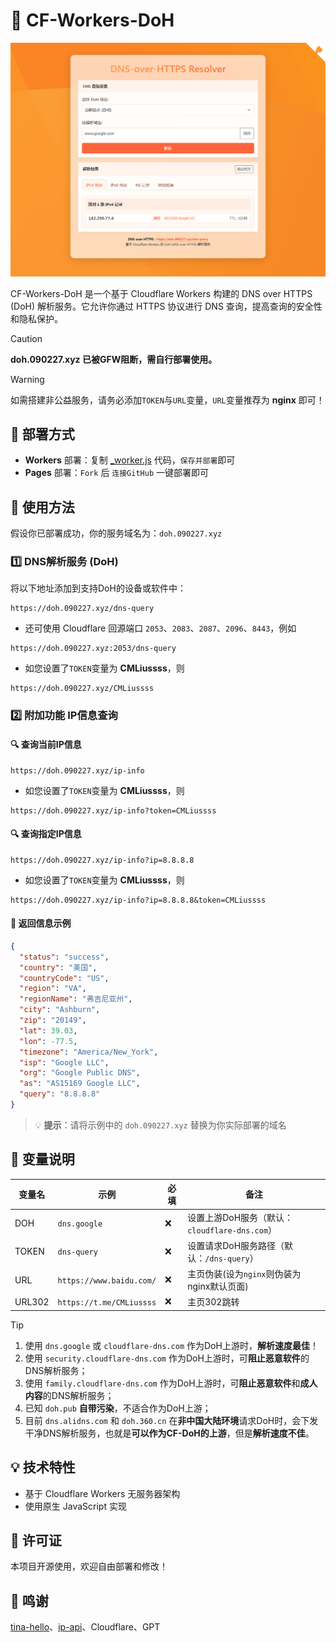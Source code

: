 # 📶 CF-Workers-DoH
![img](./img.png)

CF-Workers-DoH 是一个基于 Cloudflare Workers 构建的 DNS over HTTPS (DoH) 解析服务。它允许你通过 HTTPS 协议进行 DNS 查询，提高查询的安全性和隐私保护。

> [!CAUTION]
> **doh.090227.xyz 已被GFW阻断，需自行部署使用。**

> [!WARNING]
> 如需搭建非公益服务，请务必添加`TOKEN`与`URL`变量，`URL`变量推荐为 **nginx** 即可！

## 🚀 部署方式

- **Workers** 部署：复制 [_worker.js](https://github.com/cmliu/CF-Workers-DoH/blob/main/_worker.js) 代码，`保存并部署`即可
- **Pages** 部署：`Fork` 后 `连接GitHub` 一键部署即可

## 📖 使用方法

假设你已部署成功，你的服务域名为：`doh.090227.xyz`

### 1️⃣ DNS解析服务 (DoH)

将以下地址添加到支持DoH的设备或软件中：

```url
https://doh.090227.xyz/dns-query
```

- 还可使用 Cloudflare 回源端口 `2053`、`2083`、`2087`、`2096`、`8443`，例如
```url
https://doh.090227.xyz:2053/dns-query
```

- 如您设置了`TOKEN`变量为 **CMLiussss**，则
```url
https://doh.090227.xyz/CMLiussss
```
### 2️⃣ 附加功能 IP信息查询

#### 🔍 查询当前IP信息
```url
https://doh.090227.xyz/ip-info
```

- 如您设置了`TOKEN`变量为 **CMLiussss**，则
```url
https://doh.090227.xyz/ip-info?token=CMLiussss
```

#### 🔍 查询指定IP信息
```url
https://doh.090227.xyz/ip-info?ip=8.8.8.8
```

- 如您设置了`TOKEN`变量为 **CMLiussss**，则

```url
https://doh.090227.xyz/ip-info?ip=8.8.8.8&token=CMLiussss
```

#### 📝 **返回信息示例**
```json
{
  "status": "success",
  "country": "美国",
  "countryCode": "US",
  "region": "VA",
  "regionName": "弗吉尼亚州",
  "city": "Ashburn",
  "zip": "20149",
  "lat": 39.03,
  "lon": -77.5,
  "timezone": "America/New_York",
  "isp": "Google LLC",
  "org": "Google Public DNS",
  "as": "AS15169 Google LLC",
  "query": "8.8.8.8"
}
```

> 💡 **提示**：请将示例中的 `doh.090227.xyz` 替换为你实际部署的域名

## 🔧 变量说明

| 变量名 | 示例 | 必填 | 备注 | 
|--|--|--|--|
| DOH | `dns.google` |❌| 设置上游DoH服务（默认：`cloudflare-dns.com`） |
| TOKEN | `dns-query` |❌| 设置请求DoH服务路径（默认：`/dns-query`） |
| URL | `https://www.baidu.com/` |❌| 主页伪装(设为`nginx`则伪装为nginx默认页面) |
| URL302 | `https://t.me/CMLiussss` |❌| 主页302跳转 |

> [!TIP]
> 1. 使用 `dns.google` 或 `cloudflare-dns.com` 作为DoH上游时，**解析速度最佳**！
> 2. 使用 `security.cloudflare-dns.com` 作为DoH上游时，可**阻止恶意软件**的DNS解析服务；
> 3. 使用 `family.cloudflare-dns.com` 作为DoH上游时，可**阻止恶意软件**和**成人内容**的DNS解析服务；
> 4. 已知 `doh.pub` **自带污染**，不适合作为DoH上游；
> 5. 目前 `dns.alidns.com` 和 `doh.360.cn` 在**非中国大陆环境**请求DoH时，会下发干净DNS解析服务，也就是**可以作为CF-DoH的上游**，但是**解析速度不佳**。

## 💡 技术特性
- 基于 Cloudflare Workers 无服务器架构
- 使用原生 JavaScript 实现

## 📝 许可证
本项目开源使用，欢迎自由部署和修改！

## 🙏 鸣谢
[tina-hello](https://github.com/tina-hello/doh-cf-workers)、[ip-api](https://ip-api.com/)、Cloudflare、GPT